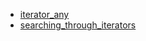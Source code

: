 - [iterator_any](iterator_any/README.md)
- [searching_through_iterators](searching_through_iterators/README.md)